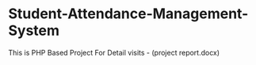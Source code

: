 # Student-Attendance-Management-System
This is PHP Based Project
For Detail visits - (project report.docx)
